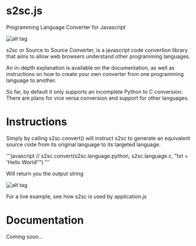 s2sc.js
===========

Programming Language Converter for Javascript

![alt tag](http://i.imgur.com/fcwJueC.png)

s2sc or Source to Source Converter, is a javascript code convertion library
that aims to allow web browsers understand other programming languages.

An in-depth explanation is available on the documentation, as well as instructions
on how to create your own converter from one programming language to another.

So far, by default it only supports an incomplete Python to C conversion. There are plans 
for vice versa conversion and support for other languages.



Instructions
===========


Simply by calling s2sc.convert() will instruct s2sc to  generate an equivalent source code 
from its original language to its targeted language.

'''javascript
// s2sc.convert(s2sc.language.python, s2sc.language.c, "txt = 'Hello World!'")
'''

Will return you the output string

![alt tag](http://i.imgur.com/8cMuro1.png)

For a live example, see how s2sc is used by application.js



Documentation
===========
Coming soon...
